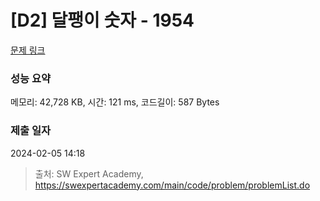 # [D2] 달팽이 숫자 - 1954 

[문제 링크](https://swexpertacademy.com/main/code/problem/problemDetail.do?contestProbId=AV5PobmqAPoDFAUq) 

### 성능 요약

메모리: 42,728 KB, 시간: 121 ms, 코드길이: 587 Bytes

### 제출 일자

2024-02-05 14:18



> 출처: SW Expert Academy, https://swexpertacademy.com/main/code/problem/problemList.do